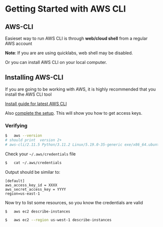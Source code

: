 # Getting Started with AWS CLI

## AWS-CLI

Easieset way to run AWS CLI is through **web/cloud shell** from a regular AWS account

**Note**: If you are are using quicklabs, web shell may be disabled.

Or you can install AWS CLI on your local computer.

## Installing AWS-CLI

If you are going to be working with AWS, it is highly recommended that you install the AWS CLI tool

[Install guide for latest AWS CLI](https://docs.aws.amazon.com/cli/latest/userguide/getting-started-install.html)

Also [complete the setup](https://docs.aws.amazon.com/cli/latest/userguide/getting-started-prereqs.html).  This will show you how to get access keys.

### Verifying

```bash
$   aws --version
# should print  version 2+
# aws-cli/2.11.5 Python/3.11.2 Linux/5.19.0-35-generic exe/x86_64.ubuntu.22 prompt/off
```

Check your `~/.aws/credentials` file

```bash
$   cat ~/.aws/credentials 
```

Output should be similar to:

```text
[default]
aws_access_key_id = XXXX
aws_secret_access_key = YYYY
region=us-east-1
```

Now try to list some resources, so you know the credentials are valid

```bash
$   aws ec2 describe-instances

$   aws ec2 --region us-west-1 describe-instances
```